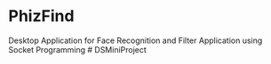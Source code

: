 # PhizFind
Desktop Application for Face Recognition and Filter Application using Socket Programming
#   D S M i n i P r o j e c t  
 